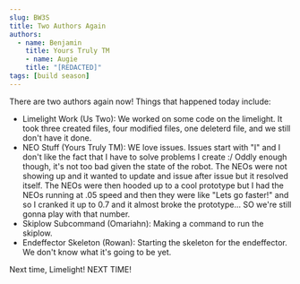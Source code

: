 ```yaml
---
slug: BW3S
title: Two Authors Again
authors:
  - name: Benjamin
    title: Yours Truly TM
    - name: Augie
    title: "[REDACTED]"
tags: [build season]
---
```


There are two authors again now! Things that happened today include:
* Limelight Work (Us Two): We worked on some code on the limelight. It took three created files, four modified files, one deleterd file, and we still don't have it done.
* NEO Stuff (Yours Truly TM): WE love issues. Issues start with "I" and I don't like the fact that I have to solve problems I create :/
Oddly enough though, it's not too bad given the state of the robot. The NEOs were not showing up and it wanted to update and issue 
after issue but it resolved itself. The NEOs were then hooded up to a cool prototype but I had the NEOs running at .05 speed and then 
they were like "Lets go faster!" and so I cranked it up to 0.7 and it almost broke the prototype... SO we're still gonna play with that 
number. 
* Skiplow Subcommand (Omariahn): Making a command to run the skiplow. 
* Endeffector Skeleton (Rowan): Starting the skeleton for the endeffector. We don't know what it's going to be yet.

Next time, Limelight! NEXT TIME!